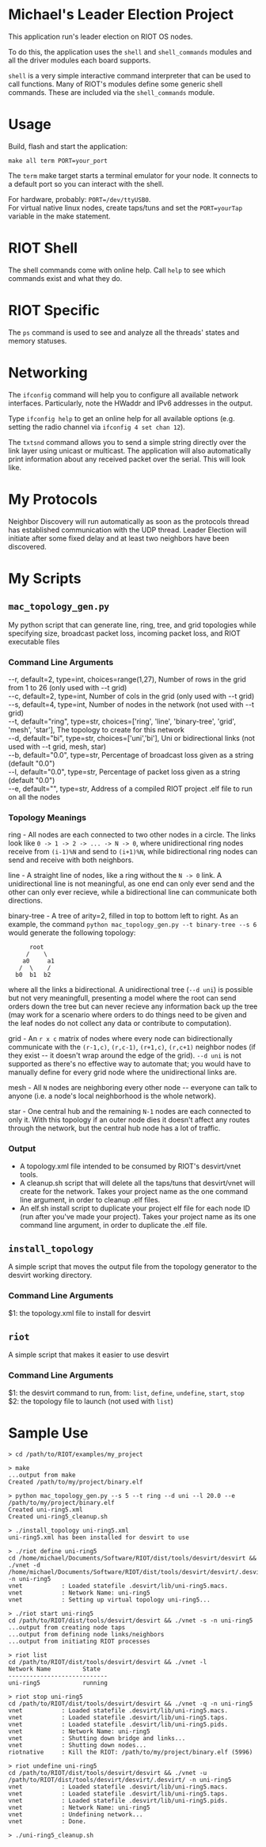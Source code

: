 Michael's Leader Election Project
================
This application run's leader election on RIOT OS nodes.

To do this, the application uses the `shell` and `shell_commands` modules and all the driver modules each board supports.

`shell` is a very simple interactive command interpreter that can be used to call functions.  Many of RIOT's modules define some generic shell commands. These are included via the `shell_commands` module.

Usage
=====

Build, flash and start the application:
```
make all term PORT=your_port
```

The `term` make target starts a terminal emulator for your node. It connects to a default port so you can interact with the shell.

For hardware, probably: `PORT=/dev/ttyUSB0`.  
For virtual native linux nodes, create taps/tuns and set the `PORT=yourTap` variable in the make statement.


RIOT Shell
==============

The shell commands come with online help. Call `help` to see which commands exist and what they do.

RIOT Specific
=============

The `ps` command is used to see and analyze all the threads' states and memory statuses.

Networking
==========

The `ifconfig` command will help you to configure all available network interfaces. Particularly, note the HWaddr and IPv6 addresses in the output.

Type `ifconfig help` to get an online help for all available options (e.g. setting the radio channel via `ifconfig 4 set chan 12`).

The `txtsnd` command allows you to send a simple string directly over the link layer using unicast or multicast. The application will also automatically print information about any received packet over the serial. This will look like.

My Protocols
==========

Neighbor Discovery will run automatically as soon as the protocols thread has established communication with the UDP thread. Leader Election will initiate after some fixed delay and at least two neighbors have been discovered.

My Scripts
==========
## `mac_topology_gen.py`
My python script that can generate line, ring, tree, and grid topologies while specifying size, broadcast packet loss, incoming packet loss, and RIOT executable files

### Command Line Arguments
--r, default=2, type=int, choices=range(1,27), Number of rows in the grid from 1 to 26 (only used with --t grid)  
--c, default=2, type=int, Number of cols in the grid (only used with --t grid)  
--s, default=4, type=int, Number of nodes in the network (not used with --t grid)  
--t, default="ring", type=str, choices=['ring', 'line', 'binary-tree', 'grid', 'mesh', 'star'], The topology to create for this network  
--d, default="bi", type=str, choices=['uni','bi'], Uni or bidirectional links (not used with --t grid, mesh, star)  
--b, default="0.0", type=str, Percentage of broadcast loss given as a string (default "0.0")  
--l, default="0.0", type=str, Percentage of packet loss given as a string (default "0.0")  
--e, default="", type=str, Address of a compiled RIOT project .elf file to run on all the nodes  

### Topology Meanings
ring - All nodes are each connected to two other nodes in a circle. The links look like `0 -> 1 -> 2 -> ... -> N -> 0`, where unidirectional ring nodes receive from `(i-1)%N` and send to `(i+1)%N`, while bidirectional ring nodes can send and receive with both neighbors.  

line - A straight line of nodes, like a ring without the `N -> 0` link. A unidirectional line is not meaningful, as one end can only ever send and the other can only ever recieve, while a bidirectional line can communicate both directions.  

binary-tree - A tree of arity=2, filled in top to bottom left to right. As an example, the command `python mac_topology_gen.py --t binary-tree --s 6` would generate the following topology:
```
      root
     /    \
    a0     a1
   /  \    /
  b0  b1  b2
```
where all the links a bidirectional. A unidirectional tree (`--d uni`) is possible but not very meaningfull, presenting a model where the root can send orders down the tree but can never recieve any information back up the tree (may work for a scenario where orders to do things need to be given and the leaf nodes do not collect any data or contribute to computation).  

grid - An `r x c` matrix of nodes where every node can bidirectionally communicate with the `(r-1,c)`, `(r,c-1)`, `(r+1,c)`, `(r,c+1)` neighbor nodes (if they exist -- it doesn't wrap around the edge of the grid). `--d uni` is not supported as there's no effective way to automate that; you would have to manually define for every grid node where the unidirectional links are.  

mesh - All `N` nodes are neighboring every other node -- everyone can talk to anyone (i.e. a node's local neighborhood is the whole network).  

star - One central hub and the remaining `N-1` nodes are each connected to only it. With this topology if an outer node dies it doesn't affect any routes through the network, but the central hub node has a lot of traffic.

### Output
- A topology.xml file intended to be consumed by RIOT's desvirt/vnet tools.  
- A cleanup.sh script that will delete all the taps/tuns that desvirt/vnet will create for the network. Takes your project name as the one command line argument, in order to cleanup .elf files.  
- An elf.sh install script to duplicate your project elf file for each node ID (run after you've made your project). Takes your project name as its one command line argument, in order to duplicate the .elf file.

## `install_topology` 
A simple script that moves the output file from the topology generator to the desvirt working directory.

### Command Line Arguments

$1: the topology.xml file to install for desvirt

## `riot` 
A simple script that makes it easier to use desvirt

### Command Line Arguments

$1: the desvirt command to run, from: `list`, `define`, `undefine`, `start`, `stop`  
$2: the topology file to launch (not used with `list`)

Sample Use
==========

```
> cd /path/to/RIOT/examples/my_project

> make
...output from make
Created /path/to/my/project/binary.elf

> python mac_topology_gen.py --s 5 --t ring --d uni --l 20.0 --e /path/to/my/project/binary.elf
Created uni-ring5.xml
Created uni-ring5_cleanup.sh

> ./install_topology uni-ring5.xml
uni-ring5.xml has been installed for desvirt to use

> ./riot define uni-ring5
cd /home/michael/Documents/Software/RIOT/dist/tools/desvirt/desvirt && ./vnet -d /home/michael/Documents/Software/RIOT/dist/tools/desvirt/desvirt/.desvirt/ -n uni-ring5
vnet           : Loaded statefile .desvirt/lib/uni-ring5.macs.
vnet           : Network Name: uni-ring5
vnet           : Setting up virtual topology uni-ring5...

> ./riot start uni-ring5
cd /path/to/RIOT/dist/tools/desvirt/desvirt && ./vnet -s -n uni-ring5
...output from creating node taps
...output from defining node links/neighbors
...output from initiating RIOT processes

> riot list
cd /path/to/RIOT/dist/tools/desvirt/desvirt && ./vnet -l
Network Name         State
----------------------------
uni-ring5            running

> riot stop uni-ring5
cd /path/to/RIOT/dist/tools/desvirt/desvirt && ./vnet -q -n uni-ring5
vnet           : Loaded statefile .desvirt/lib/uni-ring5.macs.
vnet           : Loaded statefile .desvirt/lib/uni-ring5.taps.
vnet           : Loaded statefile .desvirt/lib/uni-ring5.pids.
vnet           : Network Name: uni-ring5
vnet           : Shutting down bridge and links...
vnet           : Shutting down nodes...
riotnative     : Kill the RIOT: /path/to/my/project/binary.elf (5996)

> riot undefine uni-ring5
cd /path/to/RIOT/dist/tools/desvirt/desvirt && ./vnet -u /path/to/RIOT/dist/tools/desvirt/desvirt/.desvirt/ -n uni-ring5
vnet           : Loaded statefile .desvirt/lib/uni-ring5.macs.
vnet           : Loaded statefile .desvirt/lib/uni-ring5.taps.
vnet           : Loaded statefile .desvirt/lib/uni-ring5.pids.
vnet           : Network Name: uni-ring5
vnet           : Undefining network...
vnet           : Done.

> ./uni-ring5_cleanup.sh
```

